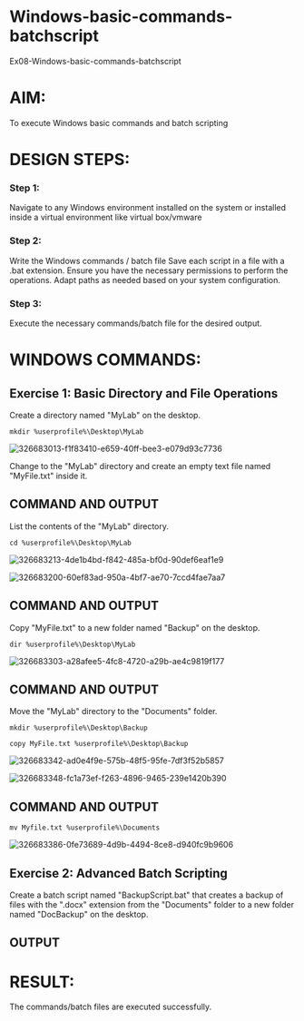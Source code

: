 # Windows-basic-commands-batchscript
Ex08-Windows-basic-commands-batchscript

# AIM:
To execute Windows basic commands and batch scripting

# DESIGN STEPS:

### Step 1:

Navigate to any Windows environment installed on the system or installed inside a virtual environment like virtual box/vmware 

### Step 2:

Write the Windows commands / batch file
Save each script in a file with a .bat extension.
Ensure you have the necessary permissions to perform the operations.
Adapt paths as needed based on your system configuration.
### Step 3:

Execute the necessary commands/batch file for the desired output. 




# WINDOWS COMMANDS:
## Exercise 1: Basic Directory and File Operations
Create a directory named "MyLab" on the desktop.
```
mkdir %userprofile%\Desktop\MyLab
```
![326683013-f1f83410-e659-40ff-bee3-e079d93c7736](https://github.com/HARISHA2006/Windows-basic-commands-batchscript/assets/148843830/7278ccac-404f-4fdb-b43d-e7f748c8fa69)

Change to the "MyLab" directory and create an empty text file named "MyFile.txt" inside it.

## COMMAND AND OUTPUT

List the contents of the "MyLab" directory.
```
cd %userprofile%\Desktop\MyLab
```
![326683213-4de1b4bd-f842-485a-bf0d-90def6eaf1e9](https://github.com/HARISHA2006/Windows-basic-commands-batchscript/assets/148843830/235bd8e6-5953-46be-a6d1-6fc8e2f925c7)

![326683200-60ef83ad-950a-4bf7-ae70-7ccd4fae7aa7](https://github.com/HARISHA2006/Windows-basic-commands-batchscript/assets/148843830/ab1a6add-1fab-47db-a752-7f6261c7d063)



## COMMAND AND OUTPUT

Copy "MyFile.txt" to a new folder named "Backup" on the desktop.
```
dir %userprofile%\Desktop\MyLab
```
![326683303-a28afee5-4fc8-4720-a29b-ae4c9819f177](https://github.com/HARISHA2006/Windows-basic-commands-batchscript/assets/148843830/7d444619-cd0a-417b-a7e6-5be47ce35a2e)

## COMMAND AND OUTPUT

Move the "MyLab" directory to the "Documents" folder.
```
mkdir %userprofile%\Desktop\Backup

copy MyFile.txt %userprofile%\Desktop\Backup
```
![326683342-ad0e4f9e-575b-48f5-95fe-7df3f52b5857](https://github.com/HARISHA2006/Windows-basic-commands-batchscript/assets/148843830/4d556f21-fb03-414c-95bc-4f92176f32b4)


![326683348-fc1a73ef-f263-4896-9465-239e1420b390](https://github.com/HARISHA2006/Windows-basic-commands-batchscript/assets/148843830/b9047423-b35f-4915-b24e-52617e83436e)

## COMMAND AND OUTPUT
```
mv Myfile.txt %userprofile%\Documents
```
![326683386-0fe73689-4d9b-4494-8ce8-d940fc9b9606](https://github.com/HARISHA2006/Windows-basic-commands-batchscript/assets/148843830/40448f0c-6037-44e9-bc69-f1697ab0294f)

## Exercise 2: Advanced Batch Scripting
Create a batch script named "BackupScript.bat" that creates a backup of files with the ".docx" extension from the "Documents" folder to a new folder named "DocBackup" on the desktop.







## OUTPUT





# RESULT:
The commands/batch files are executed successfully.

